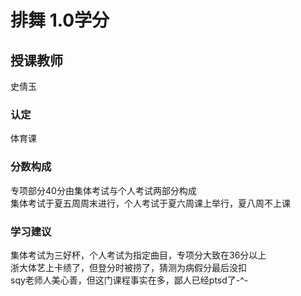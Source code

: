 # 排舞  1.0学分
## 授课教师
史倩玉

### 认定
体育课

### 分数构成
专项部分40分由集体考试与个人考试两部分构成  
集体考试于夏五周周末进行，个人考试于夏六周课上举行，夏八周不上课  

### 学习建议
集体考试为三好杯，个人考试为指定曲目，专项分大致在36分以上  
浙大体艺上卡绩了，但登分时被捞了，猜测为病假分最后没扣  
sqy老师人美心善，但这门课程事实在多，鄙人已经ptsd了-^-  
